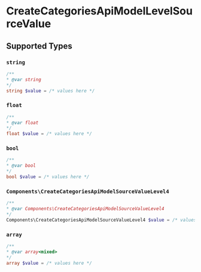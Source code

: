 # CreateCategoriesApiModelLevelSourceValue


## Supported Types

### `string`

```php
/**
* @var string
*/
string $value = /* values here */
```

### `float`

```php
/**
* @var float
*/
float $value = /* values here */
```

### `bool`

```php
/**
* @var bool
*/
bool $value = /* values here */
```

### `Components\CreateCategoriesApiModelSourceValueLevel4`

```php
/**
* @var Components\CreateCategoriesApiModelSourceValueLevel4
*/
Components\CreateCategoriesApiModelSourceValueLevel4 $value = /* values here */
```

### `array`

```php
/**
* @var array<mixed>
*/
array $value = /* values here */
```

